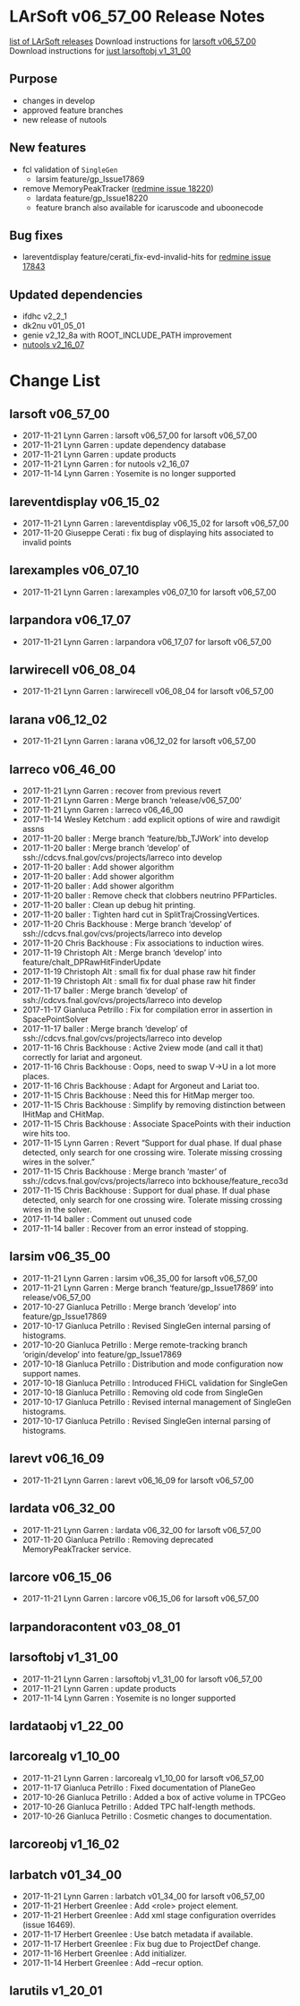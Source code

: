 LArSoft v06_57_00 Release Notes
======================================================================

[list of LArSoft releases](LArSoft_release_list)
Download instructions for [larsoft v06_57_00](http://scisoft.fnal.gov/scisoft/bundles/larsoft/v06_57_00/larsoft-v06_57_00.html)
Download instructions for [just larsoftobj v1_31_00](http://scisoft.fnal.gov/scisoft/bundles/larsoftobj/v1_31_00/larsoftobj-v1_31_00.html)

Purpose
--------------------

-   changes in develop
-   approved feature branches
-   new release of nutools

New features
------------------------------

-   fcl validation of `SingleGen`
    -   larsim feature/gp_Issue17869
-   remove MemoryPeakTracker ([redmine issue 18220](https://cdcvs.fnal.gov/redmine/issues/18220))
    -   lardata feature/gp_Issue18220
    -   feature branch also available for icaruscode and uboonecode

Bug fixes
------------------------

-   lareventdisplay feature/cerati_fix-evd-invalid-hits for [redmine issue 17843](https://cdcvs.fnal.gov/redmine/issues/17843)

Updated dependencies
----------------------------------------------

-   ifdhc v2_2_1
-   dk2nu v01_05_01
-   genie v2_12_8a with ROOT_INCLUDE_PATH improvement
-   [nutools v2_16_07](https://cdcvs.fnal.gov/redmine/projects/nutools/wiki/NuTools_Release_Notes#nutools-v2_16_07-11212017)

Change List
============================

larsoft v06_57_00
------------------------------------------

-   2017-11-21 Lynn Garren : larsoft v06_57_00 for larsoft v06_57_00
-   2017-11-21 Lynn Garren : update dependency database
-   2017-11-21 Lynn Garren : update products
-   2017-11-21 Lynn Garren : for nutools v2_16_07
-   2017-11-14 Lynn Garren : Yosemite is no longer supported

lareventdisplay v06_15_02
----------------------------------------------------------

-   2017-11-21 Lynn Garren : lareventdisplay v06_15_02 for larsoft v06_57_00
-   2017-11-20 Giuseppe Cerati : fix bug of displaying hits associated to invalid points

larexamples v06_07_10
--------------------------------------------------

-   2017-11-21 Lynn Garren : larexamples v06_07_10 for larsoft v06_57_00

larpandora v06_17_07
------------------------------------------------

-   2017-11-21 Lynn Garren : larpandora v06_17_07 for larsoft v06_57_00

larwirecell v06_08_04
--------------------------------------------------

-   2017-11-21 Lynn Garren : larwirecell v06_08_04 for larsoft v06_57_00

larana v06_12_02
----------------------------------------

-   2017-11-21 Lynn Garren : larana v06_12_02 for larsoft v06_57_00

larreco v06_46_00
------------------------------------------

-   2017-11-21 Lynn Garren : recover from previous revert
-   2017-11-21 Lynn Garren : Merge branch ‘release/v06_57_00’
-   2017-11-21 Lynn Garren : larreco v06_46_00
-   2017-11-14 Wesley Ketchum : add explicit options of wire and rawdigit assns
-   2017-11-20 baller : Merge branch ‘feature/bb_TJWork’ into develop
-   2017-11-20 baller : Merge branch ‘develop’ of ssh://cdcvs.fnal.gov/cvs/projects/larreco into develop
-   2017-11-20 baller : Add shower algorithm
-   2017-11-20 baller : Add shower algorithm
-   2017-11-20 baller : Add shower algorithm
-   2017-11-20 baller : Remove check that clobbers neutrino PFParticles.
-   2017-11-20 baller : Clean up debug hit printing.
-   2017-11-20 baller : Tighten hard cut in SplitTrajCrossingVertices.
-   2017-11-20 Chris Backhouse : Merge branch ‘develop’ of ssh://cdcvs.fnal.gov/cvs/projects/larreco into develop
-   2017-11-20 Chris Backhouse : Fix associations to induction wires.
-   2017-11-19 Christoph Alt : Merge branch ‘develop’ into feature/chalt_DPRawHitFinderUpdate
-   2017-11-19 Christoph Alt : small fix for dual phase raw hit finder
-   2017-11-19 Christoph Alt : small fix for dual phase raw hit finder
-   2017-11-17 baller : Merge branch ‘develop’ of ssh://cdcvs.fnal.gov/cvs/projects/larreco into develop
-   2017-11-17 Gianluca Petrillo : Fix for compilation error in assertion in SpacePointSolver
-   2017-11-17 baller : Merge branch ‘develop’ of ssh://cdcvs.fnal.gov/cvs/projects/larreco into develop
-   2017-11-16 Chris Backhouse : Active 2view mode (and call it that) correctly for lariat and argoneut.
-   2017-11-16 Chris Backhouse : Oops, need to swap V-\>U in a lot more places.
-   2017-11-16 Chris Backhouse : Adapt for Argoneut and Lariat too.
-   2017-11-15 Chris Backhouse : Need this for HitMap merger too.
-   2017-11-15 Chris Backhouse : Simplify by removing distinction between IHitMap and CHitMap.
-   2017-11-15 Chris Backhouse : Associate SpacePoints with their induction wire hits too.
-   2017-11-15 Lynn Garren : Revert “Support for dual phase. If dual phase detected, only search for one crossing wire. Tolerate missing crossing wires in the solver.”
-   2017-11-15 Chris Backhouse : Merge branch ‘master’ of ssh://cdcvs.fnal.gov/cvs/projects/larreco into bckhouse/feature_reco3d
-   2017-11-15 Chris Backhouse : Support for dual phase. If dual phase detected, only search for one crossing wire. Tolerate missing crossing wires in the solver.
-   2017-11-14 baller : Comment out unused code
-   2017-11-14 baller : Recover from an error instead of stopping.

larsim v06_35_00
----------------------------------------

-   2017-11-21 Lynn Garren : larsim v06_35_00 for larsoft v06_57_00
-   2017-11-21 Lynn Garren : Merge branch ‘feature/gp_Issue17869’ into release/v06_57_00
-   2017-10-27 Gianluca Petrillo : Merge branch ‘develop’ into feature/gp_Issue17869
-   2017-10-17 Gianluca Petrillo : Revised SingleGen internal parsing of histograms.
-   2017-10-20 Gianluca Petrillo : Merge remote-tracking branch ‘origin/develop’ into feature/gp_Issue17869
-   2017-10-18 Gianluca Petrillo : Distribution and mode configuration now support names.
-   2017-10-18 Gianluca Petrillo : Introduced FHiCL validation for SingleGen
-   2017-10-18 Gianluca Petrillo : Removing old code from SingleGen
-   2017-10-17 Gianluca Petrillo : Revised internal management of SingleGen histograms.
-   2017-10-17 Gianluca Petrillo : Revised SingleGen internal parsing of histograms.

larevt v06_16_09
----------------------------------------

-   2017-11-21 Lynn Garren : larevt v06_16_09 for larsoft v06_57_00

lardata v06_32_00
------------------------------------------

-   2017-11-21 Lynn Garren : lardata v06_32_00 for larsoft v06_57_00
-   2017-11-20 Gianluca Petrillo : Removing deprecated MemoryPeakTracker service.

larcore v06_15_06
------------------------------------------

-   2017-11-21 Lynn Garren : larcore v06_15_06 for larsoft v06_57_00

larpandoracontent v03_08_01
--------------------------------------------------------------

larsoftobj v1_31_00
----------------------------------------------

-   2017-11-21 Lynn Garren : larsoftobj v1_31_00 for larsoft v06_57_00
-   2017-11-21 Lynn Garren : update products
-   2017-11-14 Lynn Garren : Yosemite is no longer supported

lardataobj v1_22_00
----------------------------------------------

larcorealg v1_10_00
----------------------------------------------

-   2017-11-21 Lynn Garren : larcorealg v1_10_00 for larsoft v06_57_00
-   2017-11-17 Gianluca Petrillo : Fixed documentation of PlaneGeo
-   2017-10-26 Gianluca Petrillo : Added a box of active volume in TPCGeo
-   2017-10-26 Gianluca Petrillo : Added TPC half-length methods.
-   2017-10-26 Gianluca Petrillo : Cosmetic changes to documentation.

larcoreobj v1_16_02
----------------------------------------------

larbatch v01_34_00
--------------------------------------------

-   2017-11-21 Lynn Garren : larbatch v01_34_00 for larsoft v06_57_00
-   2017-11-21 Herbert Greenlee : Add \<role\> project element.
-   2017-11-21 Herbert Greenlee : Add xml stage configuration overrides (issue 16469).
-   2017-11-17 Herbert Greenlee : Use batch metadata if available.
-   2017-11-17 Herbert Greenlee : Fix bug due to ProjectDef change.
-   2017-11-16 Herbert Greenlee : Add initializer.
-   2017-11-14 Herbert Greenlee : Add –recur option.

larutils v1_20_01
------------------------------------------
